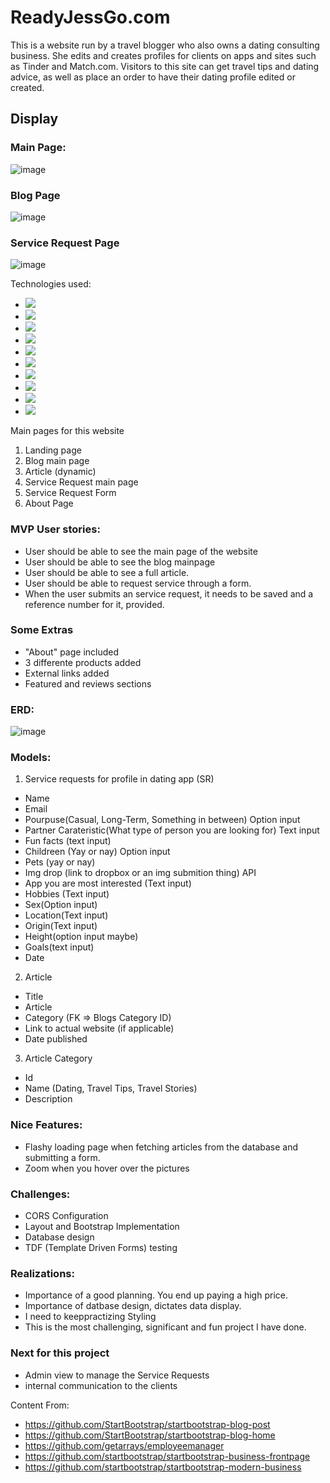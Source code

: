 # ReadyJessGo.com

This is a website run by a travel blogger who also owns a dating consulting business. She edits and creates profiles for
clients on apps and sites such as Tinder and Match.com. Visitors to this site can get travel tips and dating advice, as
well as place an order to have their dating profile edited or created.

## Display

### Main Page:
![image](https://user-images.githubusercontent.com/88467364/152479138-b38ee520-acd3-4584-aaea-6e6e5df012fe.png)

### Blog Page
![image](https://user-images.githubusercontent.com/88467364/152479579-d9949915-9d4f-4a69-b631-0570cf4e8b6a.png)

### Service Request Page
![image](https://user-images.githubusercontent.com/88467364/152479678-51f7c542-2a53-4199-bfb1-0744eabf721b.png)


Technologies used:
- <img src="https://img.shields.io/badge/TypeScript-007ACC?style=for-the-badge&logo=typescript&logoColor=white" />
- <img src="https://img.shields.io/badge/Java-ED8B00?style=for-the-badge&logo=java&logoColor=white" />
- <img src="https://img.shields.io/badge/CSS3-1572B6?style=for-the-badge&logo=css3&logoColor=white" />
- <img src="https://img.shields.io/badge/HTML5-E34F26?style=for-the-badge&logo=html5&logoColor=white" />
- <img src="https://img.shields.io/badge/Angular-DD0031?style=for-the-badge&logo=angular&logoColor=white" />
- <img src="https://img.shields.io/badge/Bootstrap-563D7C?style=for-the-badge&logo=bootstrap&logoColor=white" />
- <img src="https://img.shields.io/badge/Spring-6DB33F?style=for-the-badge&logo=spring&logoColor=white" />
- <img src="https://img.shields.io/badge/PostgreSQL-316192?style=for-the-badge&logo=postgresql&logoColor=white" />
- <img src="https://img.shields.io/badge/Postman-FF6C37?style=for-the-badge&logo=Postman&logoColor=white" />
- <img src="https://img.shields.io/badge/GitHub-100000?style=for-the-badge&logo=github&logoColor=white" />

Main pages for this website

1. Landing page
2. Blog main page
3. Article (dynamic)
4. Service Request main page
5. Service Request Form
6. About Page

### MVP User stories:
- User should be able to see the main page of the website
- User should be able to see the blog mainpage
- User should be able to see a full article.
- User should be able to request service through a form.
- When the user submits an service request, it needs to be saved and a reference number for it, provided.

### Some Extras
- "About" page included
- 3 differente products added
- External links added
- Featured and reviews sections

### ERD: 

![image](https://user-images.githubusercontent.com/88467364/151222411-15797562-f93f-4ed6-a17a-3116c744afaf.png)

### Models:

1. Service requests for profile in dating app (SR)

- Name
- Email
- Pourpuse(Casual, Long-Term, Something in between) Option input
- Partner Carateristic(What type of person you are looking for) Text input
- Fun facts (text input)
- Childreen (Yay or nay) Option input
- Pets (yay or nay)
- Img drop (link to dropbox or an img submition thing) API
- App you are most interested (Text input)
- Hobbies (Text input)
- Sex(Option input)
- Location(Text input)
- Origin(Text input)
- Height(option input maybe)
- Goals(text input)
- Date

2. Article

- Title
- Article
- Category (FK => Blogs Category ID)
- Link to actual website (if applicable)
- Date published

3. Article Category 

- Id 
- Name (Dating, Travel Tips, Travel Stories)
- Description

### Nice Features:
- Flashy loading page when fetching articles from the database and submitting a form.
- Zoom when you hover over the pictures

### Challenges:
- CORS Configuration
- Layout and Bootstrap Implementation
- Database design
- TDF (Template Driven Forms) testing

### Realizations:
- Importance of a good planning. You end up paying a high price. 
- Importance of datbase design, dictates data display.
- I need to keeppractizing Styling
- This is the most challenging, significant and fun project I have done.

### Next for this project
- Admin view to manage the Service Requests
- internal communication to the clients

Content From:
- https://github.com/StartBootstrap/startbootstrap-blog-post
- https://github.com/StartBootstrap/startbootstrap-blog-home
- https://github.com/getarrays/employeemanager
- https://github.com/startbootstrap/startbootstrap-business-frontpage
- https://github.com/startbootstrap/startbootstrap-modern-business
